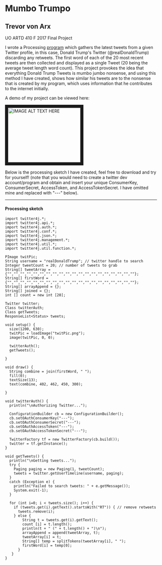 # Mumbo Trumpo
## Trevor von Arx
UO ARTD 410 F 2017 Final Project

I wrote a Processing [program](#processing-sketch) which gathers the latest tweets from a given
Twitter profile, in this case, Donald Trump's Twitter (@realDonaldTrump) discarding any retweets. The first word of each of the 20 most recent tweets are then collected and displayed as a single Tweet (20 being the average tweet length word count). This project provokes the idea that everything Donald Trump Tweets is mumbo jumbo nonsense, and using this method I have created, shows how similar his tweets are to the nonsense that is created by my program, which uses information that he contributes to the internet initially. 

A demo of my project can be viewed here: 

<a href="http://www.youtube.com/watch?feature=player_embedded&v=GSdFgdBSzPM" target="_blank"><img src="http://img.youtube.com/vi/GSdFgdBSzPM/0.jpg" 
alt="IMAGE ALT TEXT HERE" width="240" height="180" border="10" /></a>

Below is the processing sketch I have created, feel free to download and try for yourself! (note that you would need to create a twitter dev account/program and obtain and insert your unique ConsumerKey, ConsumerSecret, AccessToken, and AccessTokenSecret. I have omitted mine and replaced with "---" below).

---

#### Processing sketch

```
import twitter4j.*;
import twitter4j.api.*;
import twitter4j.auth.*;
import twitter4j.conf.*;
import twitter4j.json.*;
import twitter4j.management.*;
import twitter4j.util.*;
import twitter4j.util.function.*;

PImage twitPic;
String username = "realDonaldTrump"; // twitter handle to search
Integer tweetCount = 20; // number of tweets to grab
String[] tweetArray = {"","","","","","","","","","","","","","","","","","","",""};
String[] firstWord = {"","","","","","","","","","","","","","","","","","","",""};
String[] arrayAppend = {};
String[] joined = {};
int [] count = new int [20];

Twitter twitter;
Class twitterAuth;
Class getTweets;
ResponseList<Status> tweets;

void setup() {
  size(1200, 630);
  twitPic = loadImage("twitPic.png");
  image(twitPic, 0, 0);
  
  twitterAuth();
  getTweets();
  
}

void draw() {
  String combine = join(firstWord, " ");
  fill(0);
  textSize(13);
  text(combine, 402, 462, 450, 300);

}

void twitterAuth() {
  println("\nAuthorizing Twitter...");

  ConfigurationBuilder cb = new ConfigurationBuilder();
  cb.setOAuthConsumerKey("---");
  cb.setOAuthConsumerSecret("---");
  cb.setOAuthAccessToken("---");
  cb.setOAuthAccessTokenSecret("---");

  TwitterFactory tf = new TwitterFactory(cb.build());
  twitter = tf.getInstance();
}

void getTweets() {
  println("\nGetting tweets...");
  try {
    Paging paging = new Paging(1, tweetCount);
    tweets = twitter.getUserTimeline(username, paging);
  }
  catch (Exception e) {
    println("Failed to search tweets: " + e.getMessage());
    System.exit(-1);
  }
  
  for (int i=0; i < tweets.size(); i++) {
    if (tweets.get(i).getText().startsWith("RT")) { // remove retweets
      tweets.remove(i);
    } else {
        String t = tweets.get(i).getText();
        count [i] = t.length();
        println(t + " (" + t.length() + ")\n");
        arrayAppend = append(tweetArray, t);
        tweetArray[i] = t;
        String[] temp = splitTokens(tweetArray[i], " ");
        firstWord[i] = temp[0];
      }
   }
}
```

  
